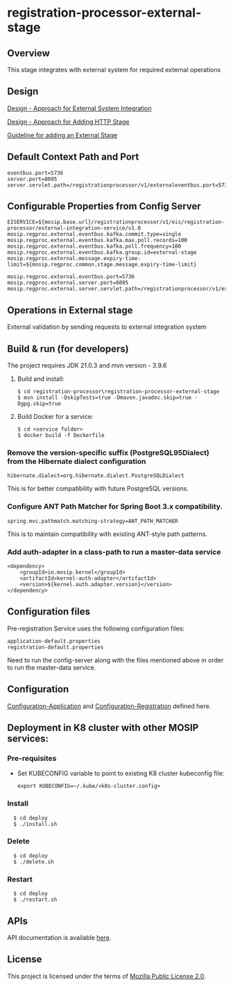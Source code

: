 # registration-processor-external-stage

## Overview
This stage integrates with external system for required external operations

## Design
[Design - Approach for External System Integration](https://github.com/mosip/registration/blob/master/design/registration-processor/Approach_for_external_system_integration.md)

[Design - Approach for Adding HTTP Stage](https://github.com/mosip/registration/blob/master/design/registration-processor/Approach_for_http_integration.md)

[Guideline for adding an External Stage](https://github.com/mosip/registration/blob/master/design/registration-processor/External_System_Integration_Guide.md)

## Default Context Path and Port
```
eventbus.port=5736
server.port=8095
server.servlet.path=/registrationprocessor/v1/externaleventbus.port=5736
```
## Configurable Properties from Config Server
```
EISERVICE=${mosip.base.url}/registrationprocessor/v1/eis/registration-processor/external-integration-service/v1.0
mosip.regproc.external.eventbus.kafka.commit.type=single
mosip.regproc.external.eventbus.kafka.max.poll.records=100
mosip.regproc.external.eventbus.kafka.poll.frequency=100
mosip.regproc.external.eventbus.kafka.group.id=external-stage
mosip.regproc.external.message.expiry-time-limit=${mosip.regproc.common.stage.message.expiry-time-limit}

mosip.regproc.external.eventbus.port=5736
mosip.regproc.external.server.port=8095
mosip.regproc.external.server.servlet.path=/registrationprocessor/v1/external
```
## Operations in External stage
External validation by sending requests to external integration system

## Build & run (for developers)
The project requires JDK 21.0.3
and mvn version - 3.9.6

1. Build and install:
    ```
    $ cd registration-processor\registration-processor-external-stage
    $ mvn install -DskipTests=true -Dmaven.javadoc.skip=true -Dgpg.skip=true
    ```
2. Build Docker for a service:
    ```
    $ cd <service folder>
    $ docker build -f Dockerfile
    ```
### Remove the version-specific suffix (PostgreSQL95Dialect) from the Hibernate dialect configuration
   ```
   hibernate.dialect=org.hibernate.dialect.PostgreSQLDialect
   ```
This is for better compatibility with future PostgreSQL versions.

### Configure ANT Path Matcher for Spring Boot 3.x compatibility.
   ```
   spring.mvc.pathmatch.matching-strategy=ANT_PATH_MATCHER
   ```
This is to maintain compatibility with existing ANT-style path patterns.

### Add auth-adapter in a class-path to run a master-data service
   ```
   <dependency>
       <groupId>io.mosip.kernel</groupId>
       <artifactId>kernel-auth-adapter</artifactId>
       <version>${kernel.auth.adapter.version}</version>
   </dependency>
   ```

## Configuration files
Pre-registration Service uses the following configuration files:
```
application-default.properties
registration-default.properties
```
Need to run the config-server along with the files mentioned above in order to run the master-data service.

## Configuration
[Configuration-Application](https://github.com/mosip/mosip-config/blob/develop/application-default.properties) and
[Configuration-Registration](https://github.com/mosip/mosip-config/blob/develop/registration-default.properties) defined here.

## Deployment in K8 cluster with other MOSIP services:
### Pre-requisites
* Set KUBECONFIG variable to point to existing K8 cluster kubeconfig file:
    ```
    export KUBECONFIG=~/.kube/<k8s-cluster.config>
    ```
### Install
  ```
    $ cd deploy
    $ ./install.sh
   ```
### Delete
  ```
    $ cd deploy
    $ ./delete.sh
   ```
### Restart
  ```
    $ cd deploy
    $ ./restart.sh
   ```

## APIs
API documentation is available [here](https://mosip.github.io/documentation/).

## License
This project is licensed under the terms of [Mozilla Public License 2.0](LICENSE).